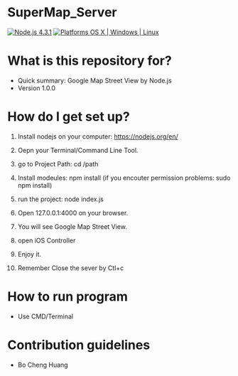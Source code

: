# SuperMap_Server

[![Node.js 4.3.1](https://img.shields.io/badge/Node.js-4.3.1-orange.svg)](https://nodejs.org/en/)
[![Platforms OS X | Windows | Linux](https://img.shields.io/badge/Platforms-OS%20X%20%7C%20Windows%20%7C%20Linux%20-lightgray.svg)](https://nodejs.org/en/)

# What is this repository for? ###

* Quick summary: Google Map Street View by Node.js
* Version 1.0.0

# How do I get set up? ###

1. Install nodejs on your computer: https://nodejs.org/en/

2. Oepn your Terminal/Command Line Tool.

3. go to Project Path: cd /path

4. Install modeules: npm install (if you encouter permission problems: sudo npm install)

4. run the project: node index.js

5. Open 127.0.0.1:4000 on your browser.

6. You will see Google Map Street View.

7. open iOS Controller

8. Enjoy it.

9. Remember Close the sever by Ctl+c

# How to run program ###
* Use CMD/Terminal

# Contribution guidelines ###
* Bo Cheng Huang
